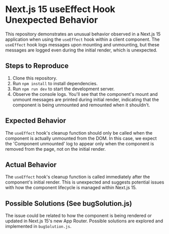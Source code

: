 # Next.js 15 useEffect Hook Unexpected Behavior

This repository demonstrates an unusual behavior observed in a Next.js 15 application when using the `useEffect` hook within a client component. The `useEffect` hook logs messages upon mounting and unmounting, but these messages are logged even during the initial render, which is unexpected.

## Steps to Reproduce

1. Clone this repository.
2. Run `npm install` to install dependencies.
3. Run `npm run dev` to start the development server.
4. Observe the console logs.  You'll see that the component's mount and unmount messages are printed during initial render, indicating that the component is being unmounted and remounted when it shouldn't.

## Expected Behavior

The `useEffect` hook's cleanup function should only be called when the component is actually unmounted from the DOM.  In this case, we expect the 'Component unmounted' log to appear only when the component is removed from the page, not on the initial render.

## Actual Behavior

The `useEffect` hook's cleanup function is called immediately after the component's initial render. This is unexpected and suggests potential issues with how the component lifecycle is managed within Next.js 15.

## Possible Solutions (See bugSolution.js)

The issue could be related to how the component is being rendered or updated in Next.js 15's new App Router.  Possible solutions are explored and implemented in `bugSolution.js`.